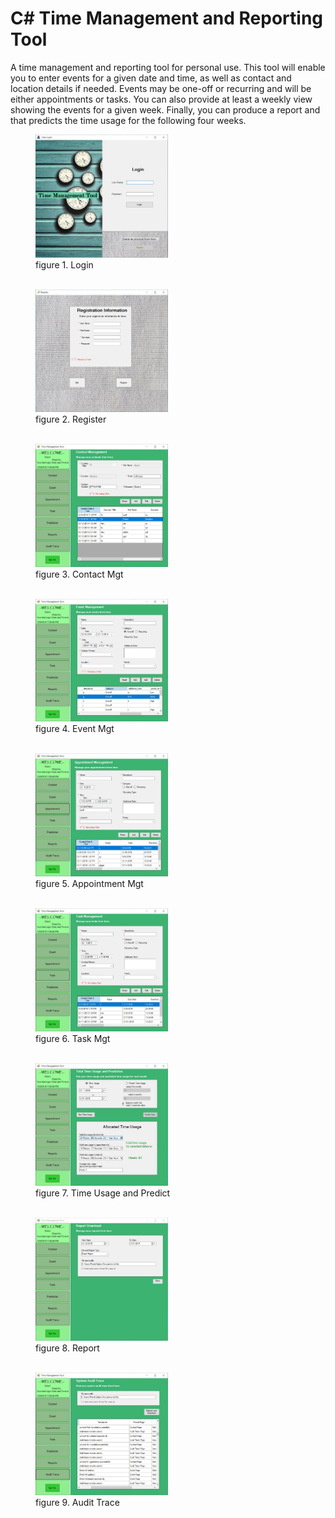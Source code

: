 # C# Time Management and Reporting Tool

<p> A time management and reporting tool for personal use. This tool will enable
you to enter events for a given date and time, as well as contact and location details if needed.
Events may be one-off or recurring and will be either appointments or tasks. You can also
provide at least a weekly view showing the events for a given week. Finally, you can produce a report and that predicts the time usage for the following four weeks.</p>

<figure>
 <a href="images/Login Form.JPG" download>
  <img width="50%" height="50%" alt="Login Form" src="images/Login Form.JPG">
 </a>
 <figcaption>figure 1. Login</figcaption>
  <br>
</figure>

<figure>
 <a href="images/Register.JPG" download>
  <img width="50%" height="50%" alt="Login Form" src="images/Register.JPG">
 </a>
 
 <figcaption>figure 2. Register</figcaption>
 <br>
</figure>

<figure>
 <a href="images/Contact Form.JPG" download>
  <img width="50%" height="50%" alt="Contact Form" src="images/Contact Form.JPG">
 </a>

 <figcaption>figure 3. Contact Mgt</figcaption>
 <br>
</figure>

<figure>
 <a href="images/Event Form.JPG" download>
  <img width="50%" height="50%" alt="Event Form" src="images/Event Form.JPG">
 </a>

 <figcaption>figure 4. Event Mgt</figcaption>
 <br>
</figure>

<figure>
 <a href="images/Appointment Form.JPG" download>
  <img width="50%" height="50%" alt="Appointment Form" src="images/Appointment Form.JPG">
 </a>
 
 <figcaption>figure 5. Appointment Mgt</figcaption>
 <br>
</figure>

<figure>
 <a href="images/Task Form.JPG" download>
  <img width="50%" height="50%" alt="Task Form" src="images/Task Form.JPG">
 </a>
 
 <figcaption>figure 6. Task Mgt</figcaption>
 <br>
</figure>

<figure>
 <a href="images/TTime Usage and Predict.JPG" download>
  <img width="50%" height="50%" alt="Time Usage and Predict" src="images/TTime Usage and Predict.JPG">
 </a>
 
 <figcaption>figure 7. Time Usage and Predict</figcaption>
 <br>
</figure>

<figure>
 <a href="images/Reports Form.JPG" download>
  <img width="50%" height="50%" alt="Reports Form" src="images/Reports Form.JPG">
 </a>
 
 <figcaption>figure 8. Report</figcaption>
 <br>
</figure>

<figure>
 <a href="images/Audit Trace Form.JPG" download>
  <img width="50%" height="50%" alt="Audit Trace" src="images/Audit Trace Form.JPG">
 </a>

 <figcaption>figure 9. Audit Trace</figcaption>
 <br>
</figure>

